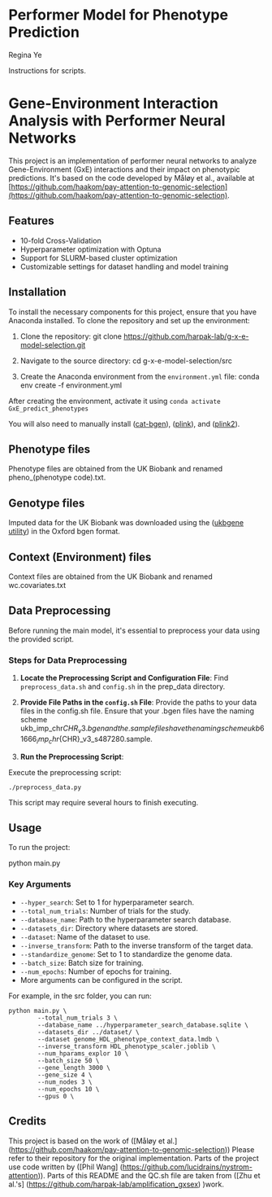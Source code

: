 # Performer Model for Phenotype Prediction
Regina Ye

Instructions for scripts.
# Gene-Environment Interaction Analysis with Performer Neural Networks

This project is an implementation of performer neural networks to analyze Gene-Environment (GxE) interactions and their impact on phenotypic predictions. It's based on the code developed by Måløy et al., available at [https://github.com/haakom/pay-attention-to-genomic-selection](https://github.com/haakom/pay-attention-to-genomic-selection).

## Features

- 10-fold Cross-Validation
- Hyperparameter optimization with Optuna
- Support for SLURM-based cluster optimization
- Customizable settings for dataset handling and model training

## Installation

To install the necessary components for this project, ensure that you have Anaconda installed. To clone the repository and set up the environment:

1. Clone the repository:
git clone https://github.com/harpak-lab/g-x-e-model-selection.git

2. Navigate to the source directory:
cd g-x-e-model-selection/src

3. Create the Anaconda environment from the `environment.yml` file:
conda env create -f environment.yml

After creating the environment, activate it using `conda activate GxE_predict_phenotypes`

You will also need to manually install ([cat-bgen](https://enkre.net/cgi-bin/code/bgen/dir?ci=trunk)), ([plink](https://www.cog-genomics.org/plink/)), and ([plink2](https://www.cog-genomics.org/plink/2.0/)).

## Phenotype files
Phenotype files are obtained from the UK Biobank and renamed pheno_(phenotype code).txt.

## Genotype files
Imputed data for the UK Biobank was downloaded using the ([ukbgene utility](https://biobank.ctsu.ox.ac.uk/crystal/refer.cgi?id=664)) in the Oxford bgen format.

## Context (Environment) files
Context files are obtained from the UK Biobank and renamed wc.covariates.txt

## Data Preprocessing

Before running the main model, it's essential to preprocess your data using the provided script.

### Steps for Data Preprocessing

1. **Locate the Preprocessing Script and Configuration File**: Find `preprocess_data.sh` and `config.sh` in the prep_data directory.

3. **Provide File Paths in the `config.sh` File**: Provide the paths to your data files in the config.sh file. Ensure that your .bgen files have the naming scheme ukb_imp_chr${CHR}_v3.bgen and the .sample
files have the naming scheme ukb61666_imp_chr${CHR}_v3_s487280.sample.

2. **Run the Preprocessing Script**: 

Execute the preprocessing script:

`./preprocess_data.py`

This script may require several hours to finish executing.

## Usage

To run the project:

python main.py <additional flags>

### Key Arguments

- `--hyper_search`: Set to 1 for hyperparameter search.
- `--total_num_trials`: Number of trials for the study.
- `--database_name`: Path to the hyperparameter search database.
- `--datasets_dir`: Directory where datasets are stored.
- `--dataset`: Name of the dataset to use.
- `--inverse_transform`: Path to the inverse transform of the target data.
- `--standardize_genome`: Set to 1 to standardize the genome data.
- `--batch_size`: Batch size for training.
- `--num_epochs`: Number of epochs for training.
- More arguments can be configured in the script.

For example, in the src folder, you can run:

```
python main.py \
        --total_num_trials 3 \
        --database_name ../hyperparameter_search_database.sqlite \
        --datasets_dir ../dataset/ \
        --dataset genome_HDL_phenotype_context_data.lmdb \
        --inverse_transform HDL_phenotype_scaler.joblib \
        --num_hparams_explor 10 \
        --batch_size 50 \
        --gene_length 3000 \
        --gene_size 4 \
        --num_nodes 3 \
        --num_epochs 10 \
        --gpus 0 \
```

## Credits

This project is based on the work of ([Måløy et al.] (https://github.com/haakom/pay-attention-to-genomic-selection)) Please refer to their repository for the original implementation.
Parts of the project use code written by ([Phil Wang] (https://github.com/lucidrains/nystrom-attention)).
Parts of this README and the QC.sh file are taken from ([Zhu et al.'s] (https://github.com/harpak-lab/amplification_gxsex) )work.